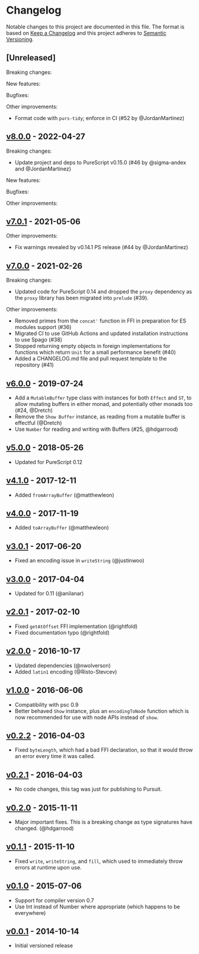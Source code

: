 # Changelog

Notable changes to this project are documented in this file. The format is based on [Keep a Changelog](https://keepachangelog.com/en/1.0.0/) and this project adheres to [Semantic Versioning](https://semver.org/spec/v2.0.0.html).

## [Unreleased]

Breaking changes:

New features:

Bugfixes:

Other improvements:
- Format code with `purs-tidy`; enforce in CI (#52 by @JordanMartinez)

## [v8.0.0](https://github.com/purescript-node/purescript-node-buffer/releases/tag/v8.0.0) - 2022-04-27

Breaking changes:

- Update project and deps to PureScript v0.15.0 (#46 by @sigma-andex and @JordanMartinez)

New features:

Bugfixes:

Other improvements:

## [v7.0.1](https://github.com/purescript-node/purescript-node-buffer/releases/tag/v7.0.1) - 2021-05-06

Other improvements:
- Fix warnings revealed by v0.14.1 PS release (#44 by @JordanMartinez)

## [v7.0.0](https://github.com/purescript-node/purescript-node-buffer/releases/tag/v7.0.0) - 2021-02-26

Breaking changes:
- Updated code for PureScript 0.14 and dropped the `proxy` dependency as the `proxy` library has been migrated into `prelude` (#39).

Other improvements:
- Removed primes from the `concat'` function in FFI in preparation for ES modules support (#36)
- Migrated CI to use GitHub Actions and updated installation instructions to use Spago (#38)
- Stopped returning empty objects in foreign implementations for functions which return `Unit` for a small performance benefit (#40)
- Added a CHANGELOG.md file and pull request template to the repository (#41)

## [v6.0.0](https://github.com/purescript-node/purescript-node-buffer/releases/tag/v6.0.0) - 2019-07-24

* Add a `MutableBuffer` type class with instances for both `Effect` and `ST`, to allow mutating buffers in either monad, and potentially other monads too (#24, @Dretch)
* Remove the `Show Buffer` instance, as reading from a mutable buffer is effectful (@Dretch)
* Use `Number` for reading and writing with Buffers (#25, @hdgarrood)

## [v5.0.0](https://github.com/purescript-node/purescript-node-buffer/releases/tag/v5.0.0) - 2018-05-26

- Updated for PureScript 0.12

## [v4.1.0](https://github.com/purescript-node/purescript-node-buffer/releases/tag/v4.1.0) - 2017-12-11

- Added `fromArrayBuffer` (@matthewleon)

## [v4.0.0](https://github.com/purescript-node/purescript-node-buffer/releases/tag/v4.0.0) - 2017-11-19

- Added `toArrayBuffer` (@matthewleon)

## [v3.0.1](https://github.com/purescript-node/purescript-node-buffer/releases/tag/v3.0.1) - 2017-06-20

- Fixed an encoding issue in `writeString` (@justinwoo)

## [v3.0.0](https://github.com/purescript-node/purescript-node-buffer/releases/tag/v3.0.0) - 2017-04-04

- Updated for 0.11 (@anilanar)

## [v2.0.1](https://github.com/purescript-node/purescript-node-buffer/releases/tag/v2.0.1) - 2017-02-10

- Fixed `getAtOffset` FFI implementation (@rightfold)
- Fixed documentation typo (@rightfold)

## [v2.0.0](https://github.com/purescript-node/purescript-node-buffer/releases/tag/v2.0.0) - 2016-10-17

- Updated dependencies (@nwolverson)
- Added `latin1` encoding (@Risto-Stevcev)

## [v1.0.0](https://github.com/purescript-node/purescript-node-buffer/releases/tag/v1.0.0) - 2016-06-06

- Compatibility with psc 0.9
- Better behaved `Show` instance, plus an `encodingToNode` function which is now recommended for use with node APIs instead of `show`.

## [v0.2.2](https://github.com/purescript-node/purescript-node-buffer/releases/tag/v0.2.2) - 2016-04-03

- Fixed `byteLength`, which had a bad FFI declaration, so that it would throw an error every time it was called.

## [v0.2.1](https://github.com/purescript-node/purescript-node-buffer/releases/tag/v0.2.1) - 2016-04-03

- No code changes, this tag was just for publishing to Pursuit.

## [v0.2.0](https://github.com/purescript-node/purescript-node-buffer/releases/tag/v0.2.0) - 2015-11-11

- Major important fixes. This is a breaking change as type signatures have changed. (@hdgarrood)

## [v0.1.1](https://github.com/purescript-node/purescript-node-buffer/releases/tag/v0.1.1) - 2015-11-10

- Fixed `write`, `writeString`, and `fill`, which used to immediately throw errors at runtime upon use.

## [v0.1.0](https://github.com/purescript-node/purescript-node-buffer/releases/tag/v0.1.0) - 2015-07-06

- Support for compiler version 0.7
- Use Int instead of Number where appropriate (which happens to be everywhere)

## [v0.0.1](https://github.com/purescript-node/purescript-node-buffer/releases/tag/v0.0.1) - 2014-10-14

- Initial versioned release
